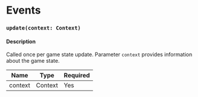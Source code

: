 # Events

### `update(context: Context)`

#### Description

Called once per game state update. Parameter `context` provides information about the game state.

| Name    | Type    | Required |
| ------- | ------- | -------- |
| context | Context | Yes      |
